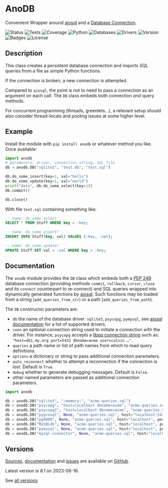 # AnoDB

Convenient Wrapper around [aiosql](https://github.com/nackjicholson/aiosql)
and a [Database Connection](https://www.python.org/dev/peps/pep-0249).

![Status](https://github.com/zx80/anodb/actions/workflows/anodb-package.yml/badge.svg?branch=master&style=flat)
![Tests](https://img.shields.io/badge/tests-11%20✓-success)
![Coverage](https://img.shields.io/badge/coverage-100%25-success)
![Python](https://img.shields.io/badge/python-3-informational)
![Databases](https://img.shields.io/badge/databases-5-informational)
![Drivers](https://img.shields.io/badge/drivers-10-informational)
![Version](https://img.shields.io/pypi/v/anodb)
![Badges](https://img.shields.io/badge/badges-9-informational)
![License](https://img.shields.io/pypi/l/anodb?style=flat)

## Description

This class creates a persistent database connection and imports
SQL queries from a file as simple Python functions.

If the connection is broken, a new connection is attempted.

Compared to `aiosql`, the point is not to need to pass a connection
as an argument on each call: The `DB` class embeds both connection
*and* query methods.

For concurrent programming (threads, greenlets…), a relevant setup
should also consider thread-locals and pooling issues at some higher level.

## Example

Install the module with `pip install anodb` or whatever method you like.
Once available:

```python
import anodb
# parameters: driver, connection string, SQL file
db = anodb.DB("sqlite3", "test.db", "test.sql")

db.do_some_insert(key=1, val="hello")
db.do_some_update(key=1, val="world")
print("data", db.do_some_select(key=1))
db.commit()

db.close()
```

With file `test.sql` containing something like:

```sql
-- name: do_some_select
SELECT * FROM Stuff WHERE key = :key;

-- name: do_some_insert!
INSERT INTO Stuff(key, val) VALUES (:key, :val);

-- name: do_some_update!
UPDATE Stuff SET val = :val WHERE key = :key;
```

## Documentation

The `anodb` module provides the `DB` class which embeds both a
[PEP 249](https://peps.python.org/pep-0249/) database connection
(providing methods `commit`, `rollback`, `cursor`, `close` and
its `connect` counterpart to re-connect) *and* SQL queries wrapped
into dynamically generated functions by [aiosql](https://pypi.org/project/aiosql/).
Such functions may be loaded from a string (`add_queries_from_str`) or a
path (`add_queries_from_path`).

The `DB` constructor parameters are:

- `db` the name of the database driver: `sqlite3`, `psycopg`, `pymysql`,
  see [aiosql documentation](https://nackjicholson.github.io/aiosql/database-driver-adapters.html)
  for a list of supported drivers.
- `conn` an optional connection string used to initiate a connection with the driver.
  For instance, `psycopg` accepts a
  [libpq connection string](https://www.postgresql.org/docs/current/libpq-connect.html#LIBPQ-CONNSTRING)
  such as: `"host=db1.my.org port=5432 dbname=acme user=calvin …"`.
- `queries` a path name or list of path names from which to read query definitions.
- `options` a dictionary or string to pass additional connection parameters.
- `auto_reconnect` whether to attempt a reconnection if the connection is lost.
  Default is `True`.
- `debug` whether to generate debugging messages.
  Default is `False`.
- other named parameters are passed as additional connection parameters.

```python
import anodb

db = anodb.DB("sqlite3", ":memory:", "acme-queries.sql")
db = anodb.DB("psycopg", "host=localhost dbname=acme", "acme-queries.sql")
db = anodb.DB("psycopg2", "host=localhost dbname=acme", "acme-queries.sql")
db = anodb.DB("pygresql", None, "acme-queries.sql", host="localhost:5432", user="calvin", password="...", database="acme")
db = anodb.DB("pg8000", None, "acme-queries.sql", host="localhost", port=5432, user="calvin", password="...", database="acme")
db = anodb.DB("MySQLdb", None, "acme-queries.sql", host="localhost", port=5432, user="calvin", password="...", database="acme")
db = anodb.DB("pymysql", None, "acme-queries.sql", host="localhost", port=5432, user="calvin", password="...", database="acme")
db = anodb.DB("mysql-connector", None, "acme-queries.sql", host="localhost", port=5432, user="calvin", password="...", database="acme")
```

## Versions

[Sources](https://github.com/zx80/anodb),
[documentation](https://zx80.github.io/anodb/) and
[issues](https://github.com/zx80/anodb/issues)
are available on [GitHub](https://github.com/).

Latest version is *8.1* on 2023-06-16.

See [all versions](VERSIONS.md)
